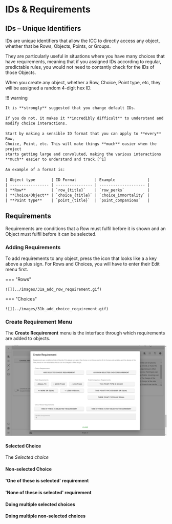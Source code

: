 # IDs & Requirements

## IDs – Unique Identifiers
IDs are unique identifiers that allow the ICC to directly 
access any object, whether that be Rows, Objects, Points, or Groups.

They are particularly useful in situations where you have many choices that 
have requirements, meaning that if you assigned IDs according to regular, 
predictable rules, you would not need to contantly check for the IDs of those
Objects.

When you create any object, whether a Row, Choice, Point type, etc, they will 
be assigned a random 4-digit hex ID.

!!! warning

    It is **strongly** suggested that you change default IDs.

    If you do not, it makes it **incredibly difficult** to understand and 
    modify choice interactions.

    Start by making a sensible ID format that you can apply to **every** Row,
    Choice, Point, etc. This will make things **much** easier when the project
    starts getting large and convoluted, making the various interactions
    **much** easier to understand and track.[^1]

    An example of a format is:

    | Object type       | ID Format        | Example              |
    | ----------------- | ---------------- | -------------------- |
    | **Row**           | `row_{title}`    | `row_perks`          |
    | **Choice/Object** | `choice_{title}` | `choice_immortality` |
    | **Point type**    | `point_{title}`  | `point_companions`   |

## Requirements
Requirements are conditions that a Row must fulfil before it is shown and an
Object must fulfil before it can be selected.

### Adding Requirements
To add requirements to any object, press the icon that looks like a a key above
a plus sign. For Rows and Choices, you will have to enter their Edit menu
first.

=== "Rows"

    ![](../images/31a_add_row_requirement.gif)

=== "Choices"

    ![](../images/31b_add_choice_requirement.gif)

### Create Requirement Menu
The **Create Requirement** menu is the interface through which requirements are
added to objects.

![](../images/33_create_requirement.png)

#### Selected Choice
The _Selected choice_

#### Non-selected Choice
#### 'One of these is selected' requirement
#### 'None of these is selected' requirement
#### Doing multiple selected choices
#### Doing multiple non-selected choices

[^1]: [Tips and Pitfalls for Interactive CYOA Creators (Reddit)](https://www.reddit.com/r/InteractiveCYOA/comments/wrf0hl/tips_and_pitfalls_for_interactive_cyoa_creators/)